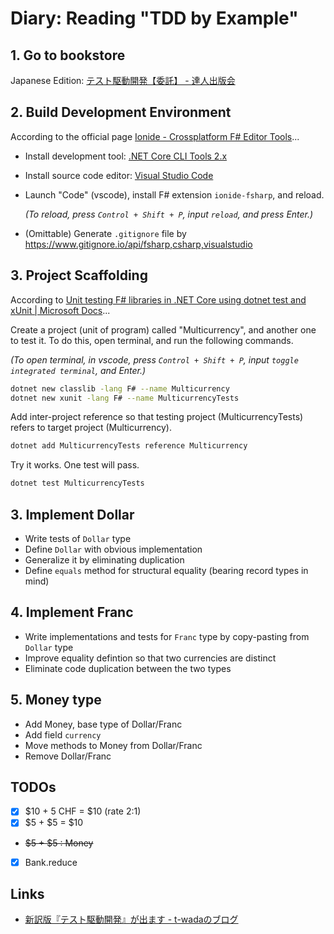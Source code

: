 # Diary: Reading "TDD by Example"

## 1. Go to bookstore

Japanese Edition: [テスト駆動開発【委託】 - 達人出版会](https://tatsu-zine.com/books/test-driven-development)

## 2. Build Development Environment

According to the official page [Ionide - Crossplatform F# Editor Tools](http://ionide.io/#getting-started)...

- Install development tool: [.NET Core CLI Tools 2.x](https://docs.microsoft.com/en-us/dotnet/core/tools/?tabs=netcore2x)
- Install source code editor: [Visual Studio Code](https://code.visualstudio.com/)
- Launch "Code" (vscode), install F# extension `ionide-fsharp`, and reload.

    *(To reload, press `Control + Shift + P`, input `reload`, and press Enter.)*

- (Omittable) Generate `.gitignore` file by <https://www.gitignore.io/api/fsharp,csharp,visualstudio>

## 3. Project Scaffolding

According to [Unit testing F# libraries in .NET Core using dotnet test and xUnit | Microsoft Docs](https://docs.microsoft.com/en-us/dotnet/core/testing/unit-testing-fsharp-with-dotnet-test)...

Create a project (unit of program) called "Multicurrency", and another one to test it. To do this, open terminal, and run the following commands.

*(To open terminal, in vscode, press `Control + Shift + P`, input `toggle integrated terminal`, and Enter.)*

```sh
dotnet new classlib -lang F# --name Multicurrency
dotnet new xunit -lang F# --name MulticurrencyTests
```

Add inter-project reference so that testing project (MulticurrencyTests) refers to target project (Multicurrency).

```sh
dotnet add MulticurrencyTests reference Multicurrency
```

Try it works. One test will pass.

```sh
dotnet test MulticurrencyTests
```

## 3. Implement Dollar

- Write tests of `Dollar` type
- Define `Dollar` with obvious implementation
- Generalize it by eliminating duplication
- Define `equals` method for structural equality (bearing record types in mind)

## 4. Implement Franc

- Write implementations and tests for `Franc` type by copy-pasting from `Dollar` type
- Improve equality defintion so that two currencies are distinct
- Eliminate code duplication between the two types

## 5. Money type

- Add Money, base type of Dollar/Franc
- Add field `currency`
- Move methods to Money from Dollar/Franc
- Remove Dollar/Franc

## TODOs

- [x] $10 + 5 CHF = $10 (rate 2:1)
- [x] $5 + $5 = $10
- ~~$5 + $5 : Money~~
- [x] Bank.reduce

## Links

- [新訳版『テスト駆動開発』が出ます - t-wadaのブログ](http://t-wada.hatenablog.jp/entry/tddbook)
